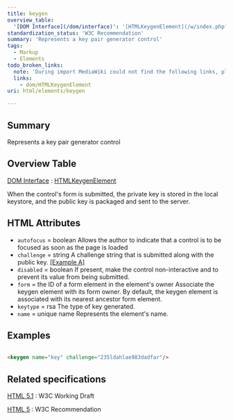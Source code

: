 ```yaml
---
title: keygen
overview_table:
  '[DOM Interface](/dom/interface)': '[HTMLKeygenElement](/w/index.php?title=dom/HTMLKeygenElement&action=edit&redlink=1)'
standardization_status: 'W3C Recommendation'
summary: 'Represents a key pair generator control'
tags:
  - Markup
  - Elements
todo_broken_links:
  note: 'During import MediaWiki could not find the following links, please fix and adjust this list.'
  links:
    - dom/HTMLKeygenElement
uri: html/elements/keygen

---
```

## <span>Summary</span>

Represents a key pair generator control

## <span>Overview Table</span>

[DOM Interface](/dom/interface)
:   [HTMLKeygenElement](/w/index.php?title=dom/HTMLKeygenElement&action=edit&redlink=1)

When the control's form is submitted, the private key is stored in the local keystore, and the public key is packaged and sent to the server.

## <span>HTML Attributes</span>

-   `autofocus` = boolean
    Allows the author to indicate that a control is to be focused as soon as the page is loaded
-   `challenge` = string
    A challenge string that is submitted along with the public key. [[Example A]](#Example_A)
-   `disabled` = boolean
    If present, make the control non-interactive and to prevent its value from being submitted.
-   `form` = the ID of a form element in the element's owner
    Associate the keygen element with its form owner.
    By default, the keygen element is associated with its nearest ancestor form element.
-   `keytype` = rsa
    The type of key generated.
-   `name` = unique name
    Represents the element's name.

## <span>Examples</span>

``` html

<keygen name="key" challenge="235ldahlae983dadfar"/>

```

## <span>Related specifications</span>

[HTML 5.1](http://www.w3.org/TR/html51/forms.html#the-keygen-element)
:   W3C Working Draft

[HTML 5](http://www.w3.org/TR/html5/forms.html#the-keygen-element)
:   W3C Recommendation

